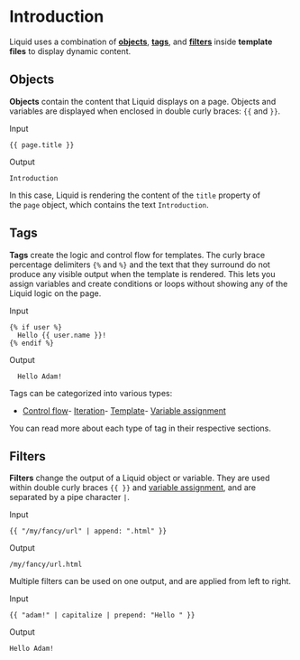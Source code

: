 Introduction
============

Liquid uses a combination of [**objects**](https://shopify.github.io/liquid/basics/introduction/#objects), [**tags**](https://shopify.github.io/liquid/basics/introduction/#tags), and [**filters**](https://shopify.github.io/liquid/basics/introduction/#filters) inside **template files** to display dynamic content.

Objects
-------

**Objects** contain the content that Liquid displays on a page. Objects and variables are displayed when enclosed in double curly braces: `{{` and `}}`.

Input

```
{{ page.title }}

```

Output

```
Introduction

```

In this case, Liquid is rendering the content of the `title` property of the `page` object, which contains the text `Introduction`.

Tags
----

**Tags** create the logic and control flow for templates. The curly brace percentage delimiters `{%` and `%}` and the text that they surround do not produce any visible output when the template is rendered. This lets you assign variables and create conditions or loops without showing any of the Liquid logic on the page.

Input

```
{% if user %}
  Hello {{ user.name }}!
{% endif %}

```

Output

```
  Hello Adam!

```

Tags can be categorized into various types:

-   [Control flow](https://shopify.github.io/liquid/tags/control-flow/)-   [Iteration](https://shopify.github.io/liquid/tags/iteration/)-   [Template](https://shopify.github.io/liquid/tags/template/)-   [Variable assignment](https://shopify.github.io/liquid/tags/variable/)

You can read more about each type of tag in their respective sections.

Filters
-------

**Filters** change the output of a Liquid object or variable. They are used within double curly braces `{{ }}` and [variable assignment](https://shopify.github.io/liquid/tags/variable/), and are separated by a pipe character `|`.

Input

```
{{ "/my/fancy/url" | append: ".html" }}

```

Output

```
/my/fancy/url.html

```

Multiple filters can be used on one output, and are applied from left to right.

Input

```
{{ "adam!" | capitalize | prepend: "Hello " }}

```

Output

```
Hello Adam!
```